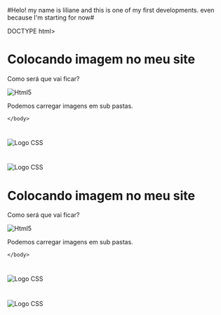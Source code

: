 #Helo! my name is liliane and this is one of my first developments. even because I'm starting for now#





DOCTYPE html>
<html lange="pt-br">
    <head>
        <meta charset="UTF-8">
        <meta name="viewport"
        content="width=device-width, initial-scale=1.0">
        <title>Testando imagens</title>
    </head>
  
<body>
    <h1> Colocando imagem no meu site</h1>
    <p>Como será que vai ficar?</p>
    <img src="https://www.comofazerumsite.com/imagens/HTML5.png" alt="Html5">
    <p>Podemos carregar imagens em sub pastas.</p>
        
    </body>
</html>

<body>
    <h1> </h1>
    <p></p>
    <img src="https://apexensino.com.br/wp-content/uploads/2017/11/css.png" alt="Logo CSS">    
</body>

</html>
<body>
    <h1> </h1>
    <p></p>
    <img src="https://cdn.iconscout.com/icon/free/png-256/javascript-2752148-2284965.png" alt="Logo CSS">
  </html><!DOCTYPE html>
<html lange="pt-br">
    <head>
        <meta charset="UTF-8">
        <meta name="viewport"
        content="width=device-width, initial-scale=1.0">
        <title>Testando imagens</title>
    </head>
  
<body>
    <h1> Colocando imagem no meu site</h1>
    <p>Como será que vai ficar?</p>
    <img src="https://www.comofazerumsite.com/imagens/HTML5.png" alt="Html5">
    <p>Podemos carregar imagens em sub pastas.</p>
        
    </body>
</html>

<body>
    <h1> </h1>
    <p></p>
    <img src="https://apexensino.com.br/wp-content/uploads/2017/11/css.png" alt="Logo CSS">    
</body>

</html>
<body>
    <h1> </h1>
    <p></p>
    <img src="https://cdn.iconscout.com/icon/free/png-256/javascript-2752148-2284965.png" alt="Logo CSS">
</html>
